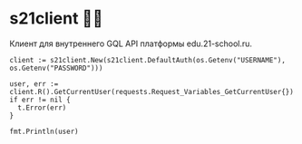 # s21client 🍻🫃

Клиент для внутреннего GQL API платформы edu.21-school.ru.

```golang
client := s21client.New(s21client.DefaultAuth(os.Getenv("USERNAME"), os.Getenv("PASSWORD")))

user, err := client.R().GetCurrentUser(requests.Request_Variables_GetCurrentUser{})
if err != nil {
  t.Error(err)
}

fmt.Println(user)
```

